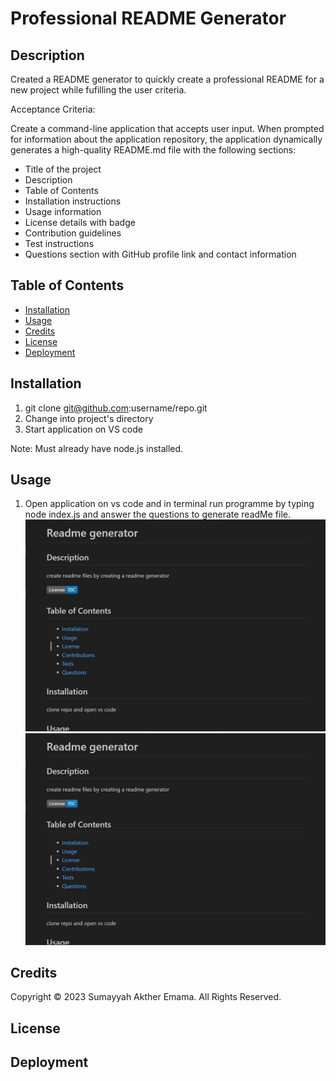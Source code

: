 #  Professional README Generator

## Description
 Created a README generator to quickly create a professional README for a new project while fufilling the user criteria. 

Acceptance Criteria:

Create a command-line application that accepts user input.
When prompted for information about the application repository, the application dynamically generates a high-quality README.md file with the following sections:

- Title of the project
- Description
- Table of Contents
- Installation instructions
- Usage information
- License details with badge
- Contribution guidelines
- Test instructions
- Questions section with GitHub profile link and contact information
 


## Table of Contents

* [Installation](#installation)
* [Usage](#usage)
* [Credits](#credits)
* [License](#license)
* [Deployment](#deployment)


## Installation

1) git clone git@github.com:username/repo.git
2) Change into project's directory
3) Start application on VS code

Note: Must already have node.js installed.


## Usage 

1) Open application on vs code and in terminal run programme by typing node index.js and answer the questions to generate readMe file.
![see here](assets/rg-1.png)
![see here](assets/rg-1.png)


## Credits

Copyright © 2023 Sumayyah Akther Emama. All Rights Reserved.

## License


## Deployment 

